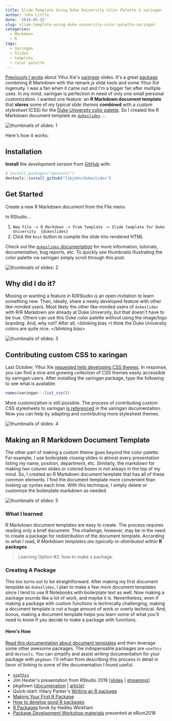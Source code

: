```yaml
---
title: Slide Template Using Duke University Color Palette & xaringan
author: John Little
date: '2018-05-15'
slug: slide-template-using-duke-university-color-palette-xaringan
categories:
  - Markdown
  - R
tags:
  - Xaringan
  - Slides
  - template
  - color palette
---
```


[Previously I wrote](post/compose-slides-in-r-with-xaringan-slides/) about Yihui Xie's [xaringan](https://slides.yihui.name/xaringan/) slides.  It's a great [package](https://github.com/yihui/xaringan) combining R Markdown with the remark.js slide tools and some Yihui Xie ingenuity. I was a fan when it came out and I'm a bigger fan after multiple uses.  In my mind, xaringan is perfection in need of only one small personal customization.  I wanted one feature:  an **R Markdown document template** that **stores** some of *my typical slide themes* **combined** with a *custom stylesheet* (CSS) for the [Duke University color palette](https://styleguide.duke.edu/color-palette/).  So I created the R Markdown document template as [`dukeslides`](/dukeslides/) ...

![thumbnails of slides: 1](/dukeslides/images/thumbs1.png) 

Here's how it works:

## Installation

**Install** the *development version* from [GitHub](https://github.com/) with:

``` r
# install.packages("devtools")
devtools::install_github("libjohn/dukeslides")
```
## Get Started

Create a new R Markdown document from the File menu 

In RStudio...

1. `New File -> R Markdown -> From Template -> Slide template for Duke University  {dukeslides}`
2. Click the `Knit` button to compile the slide into rendered HTML

Check out the [`dukeslides` documentation](http://www.johnlittle.info/dukeslides/) for more information, tutorials, documentation, bug reports, etc. To quickly see thumbnails illustrating the color palette via xaringan simply scroll through this post.

![thumbnails of slides: 2](/dukeslides/images/thumbs2.png) 

## Why did I do it?

Missing or wanting a feature in R/RStudio is an open invitation to learn something new.  Then, ideally, share a newly developed feature with other like-minded users.  Most likely the other like-minded users of `dukeslides` with R/R Markdown are already at Duke University, but that doesn't have to be true.  Others can use this Duke color palette without using the image/logo branding.  And, why not?  After all, &lt;blinking bias &gt;I think the Duke University colors are quite nice. &lt;/blinking bias&gt;

![thumbnails of slides: 3](/dukeslides/images/thumbs3.png) 

## Contributing custom CSS to xaringan 

Last October, Yihui Xie [requested help developing CSS themes](https://yihui.name/en/2017/10/xaringan-themes/). In response, you can find a nice and growing collection of CSS themes easily accessible by xaringan users.  After installing the xaringan package, type the following to see what is available: 

``` r
names(xaringan:::list_css())
```

More customization is still possible.  The process of contributing custom CSS stylesheets to xaringan [is referenced](https://slides.yihui.name/xaringan/#35) in the xaringan documentation. Now you can help by adapting and contributing more stylesheet themes.  

![thumbnails of slides: 4](/dukeslides/images/thumbs4.png) 


## Making an R Markdown Document Template

The other part of making a custom theme goes beyond the color palette.  For example, I use boilerplate closing slides in almost every presentation listing my name, position, department, etc.  Similarly, the markdown for making two column slides or colored boxes is not always in the top of my mind.  So, I created an R Markdown document template that has all of these common elements.  I find the document template more convenient than looking up syntax each time.  With this technique, I simply delete or customize the boilerplate markdown as needed.  

![thumbnails of slides: 5](/dukeslides/images/thumbs5.png) 

### What I learned

R Markdown document templates are easy to create.  The process requires reading only a brief document.  The challenge, however, may be in the need to create a package for redistribution of the document template.  According to what I read, *R Markdown templates are typically re-distributed within* **R packages**.  

> Learning Option #2:  how to make a package.


### Creating A Package

This too turns out to be straightforward.  After making my first document template as `dukeslides`, I plan to make a few more document templates since I tend to use R Notebooks with boilerplate text as well.  Now making a package sounds like a lot of work, and maybe it is.  Nevertheless, even if making a package with custom functions is technically challenging, making a document template is not a huge amount of work or overly technical.  And, bonus, making a document template helps you learn some of what you'll need to know if you decide to make a package with functions.


#### Here's How

[Read this documentation about document templates](https://rmarkdown.rstudio.com/developer_document_templates.html) and then leverage some other awesome packages.  The indispensable packages are `usethis` and `devtools`.  You can simplify and assist writing documentation for your package with `pkgdown`.  I'll refrain from describing this process in detail in favor of linking to some of the documentation I found useful.

- [`usethis`](http://usethis.r-lib.org/)
- Jim Hester's presentation from RStudio 2018 [[slides](https://www.rstudio.com/resources/videos/you-can-make-a-package-in-20-minutes/) | [streaming](https://www.rstudio.com/resources/videos/you-can-make-a-package-in-20-minutes/)]
- pkgdown [[documenation](http://pkgdown.r-lib.org/) | [article](http://pkgdown.r-lib.org/)]
- Quick-start:  Hilary Parker's [Writing an R package](https://hilaryparker.com/2014/04/29/writing-an-r-package-from-scratch/) 
- [Making Your First R Package](http://tinyheero.github.io/jekyll/update/2015/07/26/making-your-first-R-package.html)
- [How to develop good R packages](http://www.masalmon.eu/2017/12/11/goodrpackages/)
- [R Packages](http://r-pkgs.had.co.nz/) book by Hadley Wickham
- [Package Development Workshop materials](https://github.com/forwards/workshops/tree/master/eRum2018) presented at eRum2018
